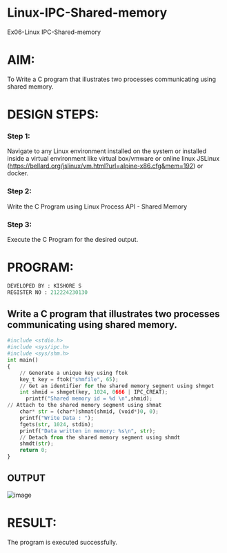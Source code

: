 # Linux-IPC-Shared-memory
Ex06-Linux IPC-Shared-memory

# AIM:
To Write a C program that illustrates two processes communicating using shared memory.

# DESIGN STEPS:

### Step 1:

Navigate to any Linux environment installed on the system or installed inside a virtual environment like virtual box/vmware or online linux JSLinux (https://bellard.org/jslinux/vm.html?url=alpine-x86.cfg&mem=192) or docker.

### Step 2:

Write the C Program using Linux Process API - Shared Memory

### Step 3:

Execute the C Program for the desired output. 

# PROGRAM:
```python
DEVELOPED BY : KISHORE S
REGISTER NO : 212224230130
```
## Write a C program that illustrates two processes communicating using shared memory.
```PYTHON
#include <stdio.h>
#include <sys/ipc.h>
#include <sys/shm.h>
int main()
{
	// Generate a unique key using ftok
	key_t key = ftok("shmfile", 65);
	// Get an identifier for the shared memory segment using shmget
	int shmid = shmget(key, 1024, 0666 | IPC_CREAT);
      printf("Shared memory id = %d \n",shmid);
// Attach to the shared memory segment using shmat
	char* str = (char*)shmat(shmid, (void*)0, 0);
    printf("Write Data : ");
	fgets(str, 1024, stdin);
	printf("Data written in memory: %s\n", str);
	// Detach from the shared memory segment using shmdt
	shmdt(str);
	return 0;
}
```
## OUTPUT
![image](https://github.com/user-attachments/assets/ba5a30f5-4881-4bf7-a506-bd56a2ee8fd9)

# RESULT:
The program is executed successfully.
